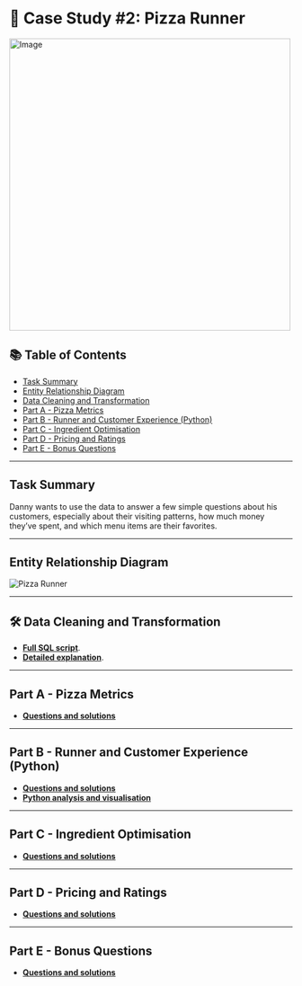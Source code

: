 # 🍕 Case Study #2: Pizza Runner

<img src="https://github.com/user-attachments/assets/c3bf086f-7b94-4286-976a-f4f7eb8dce8c" alt="Image" width="500" height="520">

## 📚 Table of Contents
- [Task Summary](#task-summary)
- [Entity Relationship Diagram](#entity-relationship-diagram)
- [Data Cleaning and Transformation](#data-cleaning)
- [Part A - Pizza Metrics](#part-a---pizza-metrics)
- [Part B - Runner and Customer Experience (Python)](#part-b---runner-and-customer-experience-python)
- [Part C - Ingredient Optimisation](#part-c---ingredient-optimisation)
- [Part D - Pricing and Ratings](#part-d---pricing-and-ratings)
- [Part E - Bonus Questions](#part-e---bonus-questions)

***

## Task Summary
Danny wants to use the data to answer a few simple questions about his customers, especially about their visiting patterns, how much money they’ve spent, and which menu items are their favorites.

***

## Entity Relationship Diagram

![Pizza Runner](https://github.com/katiehuangx/8-Week-SQL-Challenge/assets/81607668/78099a4e-4d0e-421f-a560-b72e4321f530)

***

<a id="data-cleaning"></a>
## 🛠️ Data Cleaning and Transformation

- **[Full SQL script](https://github.com/nacht29/8-Week-SQL-Challenge/blob/main/Case%20Study%20%232%20-%20Pizza%20Runner/data-cleaning/cleaning.sql)**.
- **[Detailed explanation](https://github.com/nacht29/8-Week-SQL-Challenge/blob/main/Case%20Study%20%232%20-%20Pizza%20Runner/data-cleaning/README.md)**.

***

## Part A - Pizza Metrics

- **[Questions and solutions](https://github.com/nacht29/8-Week-SQL-Challenge/tree/main/Case%20Study%20%232%20-%20Pizza%20Runner/Part%20A%3A%20Pizza%20Metrics)**

***

## Part B - Runner and Customer Experience (Python)

- **[Questions and solutions](https://github.com/nacht29/8-Week-SQL-Challenge/tree/main/Case%20Study%20%232%20-%20Pizza%20Runner/Part%20B%3A%20Runner%20and%20Customer%20Experience/README.md)**
- **[Python analysis and visualisation](https://github.com/nacht29/8-Week-SQL-Challenge/blob/main/Case%20Study%20%232%20-%20Pizza%20Runner/Part%20B%3A%20Runner%20and%20Customer%20Experience/python-visualisation/partB.ipynb)**

***

## Part C - Ingredient Optimisation

- **[Questions and solutions](https://github.com/nacht29/8-Week-SQL-Challenge/tree/main/Case%20Study%20%232%20-%20Pizza%20Runner/Part%20C%3A%20Ingredient%20Optimisation)**

***

## Part D - Pricing and Ratings

- **[Questions and solutions](https://github.com/nacht29/8-Week-SQL-Challenge/tree/main/Case%20Study%20%232%20-%20Pizza%20Runner/Part%20D%3A%20Pricing%20and%20Ratings)**

***

## Part E - Bonus Questions

- **[Questions and solutions](https://github.com/nacht29/8-Week-SQL-Challenge/tree/main/Case%20Study%20%232%20-%20Pizza%20Runner/Part%20E%3A%20Bonus%20Questions)**
